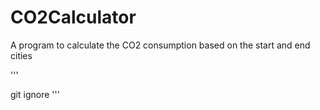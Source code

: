 # CO2Calculator
A program to calculate the CO2 consumption based on the start and end cities

'''

git ignore
'''

